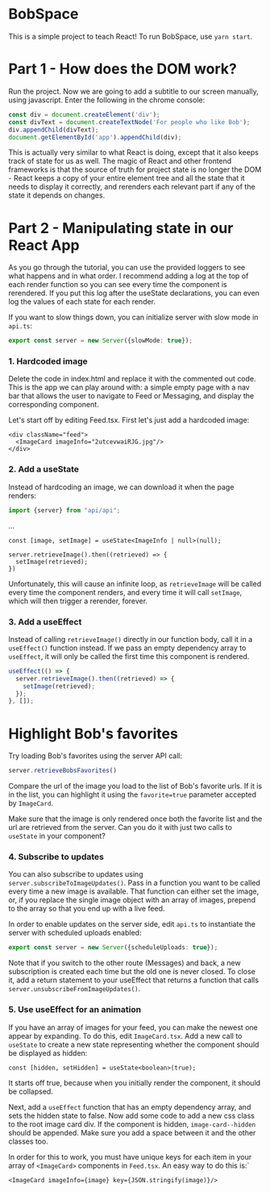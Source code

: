 # BobSpace

This is a simple project to teach React! To run BobSpace, use `yarn start`.

# Part 1 - How does the DOM work?

Run the project. Now we are going to add a subtitle to our screen manually, using javascript. Enter the following in the
chrome console:

```javascript
const div = document.createElement('div');
const divText = document.createTextNode('For people who like Bob');
div.appendChild(divText);
document.getElementById('app').appendChild(div);
```

This is actually very similar to what React is doing, except that it also keeps track of state for us as well. The magic
of React and other frontend frameworks is that the source of truth for project state is no longer the DOM - React keeps
a copy of your entire element tree and all the state that it needs to display it correctly, and rerenders each relevant
part if any of the state it depends on changes.

# Part 2 - Manipulating state in our React App

As you go through the tutorial, you can use the provided loggers to see what happens and in what order. I recommend
adding a log at the top of each render function so you can see every time the component is rerendered. If you put this
log after the useState declarations, you can even log the values of each state for each render.

If you want to slow things down, you can initialize server with slow mode in `api.ts`:

```typescript
export const server = new Server({slowMode: true});
```

### 1. Hardcoded image

Delete the code in index.html and replace it with the commented out code. This is the app we can play around with: a
simple empty page with a nav bar that allows the user to navigate to Feed or Messaging, and display the corresponding
component.

Let's start off by editing Feed.tsx. First let's just add a hardcoded image:

```tsx
<div className="feed">
  <ImageCard imageInfo="2utcevwaiRJG.jpg"/>
</div>
```

### 2. Add a useState

Instead of hardcoding an image, we can download it when the page renders:

```typescript
import {server} from "api/api";
```

...

```tsx
const [image, setImage] = useState<ImageInfo | null>(null);

server.retrieveImage().then((retrieved) => {
  setImage(retrieved);
})
```

Unfortunately, this will cause an infinite loop, as `retrieveImage` will be called every time the component renders, and
every time it will call `setImage`, which will then trigger a rerender, forever.

### 3. Add a useEffect

Instead of calling `retrieveImage()` directly in our function body, call it in a `useEffect()` function instead. If we
pass an empty dependency array to `useEffect`, it will only be called the first time this component is rendered.

```typescript
useEffect(() => {
  server.retrieveImage().then((retrieved) => {
    setImage(retrieved);
  });
}, []);
```

# Highlight Bob's favorites

Try loading Bob's favorites using the server API call:

```typescript
server.retrieveBobsFavorites()
```

Compare the url of the image you load to the list of Bob's favorite urls. If it is in the list, you can highlight it
using the `favorite=true` parameter accepted by `ImageCard`.

Make sure that the image is only rendered once both the favorite list and the url are retrieved from the server. Can you
do it with just two calls to `useState` in your component?

### 4. Subscribe to updates

You can also subscribe to updates using `server.subscribeToImageUpdates()`. Pass in a function you want to be called
every time a new image is available. That function can either set the image, or, if you replace the single image object
with an array of images, prepend to the array so that you end up with a live feed.

In order to enable updates on the server side, edit `api.ts` to instantiate the server with scheduled uploads enabled:

```typescript
export const server = new Server({scheduleUploads: true});
```

Note that if you switch to the other route (Messages) and back, a new subscription is created each time but the old one
is never closed. To close it, add a return statement to your useEffect that returns a function that
calls `server.unsubscribeFromImageUpdates()`.

### 5. Use useEffect for an animation

If you have an array of images for your feed, you can make the newest one appear by expanding. To do this,
edit `ImageCard.tsx`. Add a new call to `useState` to create a new state representing whether the component should be
displayed as hidden:

```tsx
const [hidden, setHidden] = useState<boolean>(true);
```

It starts off true, because when you initially render the component, it should be collapsed.

Next, add a `useEffect` function that has an empty dependency array, and sets the hidden state to false. Now add some
code to add a new css class to the root image card div. If the component is hidden, `image-card--hidden` should be
appended. Make sure you add a space between it and the other classes too.

In order for this to work, you must have unique keys for each item in your array of `<ImageCard>` components
in `Feed.tsx`. An easy way to do this is:`

```tsx
<ImageCard imageInfo={image} key={JSON.stringify(image)}/>
```
